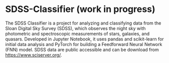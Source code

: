 # SDSS-Classifier (work in progress)
The SDSS Classifier is a project for analyzing and classifying data from the Sloan Digital Sky Survey (SDSS), which observes the night sky with photometric and spectroscopic measurements of stars, galaxies, and quasars. Developed in Jupyter Notebook, it uses pandas and scikit-learn for initial data analysis and PyTorch for building a Feedforward Neural Network (FNN) model. SDSS data are public accessible and can be download from https://www.sciserver.org/. 
